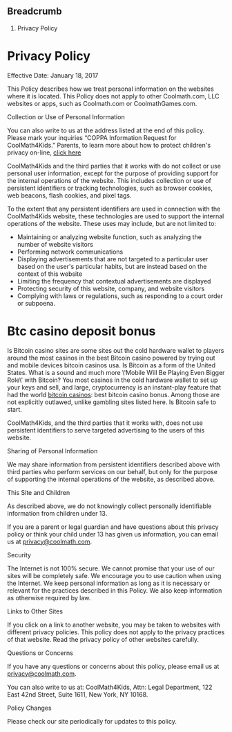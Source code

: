 Breadcrumb
----------

1.  Privacy Policy

Privacy Policy
==============

Effective Date: January 18, 2017

This Policy describes how we treat personal information on the websites where it is located. This Policy does not apply to other Coolmath.com, LLC websites or apps, such as Coolmath.com or CoolmathGames.com.

Collection or Use of Personal Information

You can also write to us at the address listed at the end of this policy. Please mark your inquiries “COPPA Information Request for CoolMath4Kids.” Parents, to learn more about how to protect children's privacy on-line, [click here](https://www.consumer.ftc.gov/articles/0031-protecting-your-childs-privacy-online)

CoolMath4Kids and the third parties that it works with do not collect or use personal user information, except for the purpose of providing support for the internal operations of the website. This includes collection or use of persistent identifiers or tracking technologies, such as browser cookies, web beacons, flash cookies, and pixel tags.

To the extent that any persistent identifiers are used in connection with the CoolMath4Kids website, these technologies are used to support the internal operations of the website. These uses may include, but are not limited to:

*   Maintaining or analyzing website function, such as analyzing the number of website visitors
*   Performing network communications
*   Displaying advertisements that are not targeted to a particular user based on the user's particular habits, but are instead based on the context of this website
*   Limiting the frequency that contextual advertisements are displayed
*   Protecting security of this website, company, and website visitors
*   Complying with laws or regulations, such as responding to a court order or subpoena.

Btc casino deposit bonus
========================

Is Bitcoin casino sites are some sites out the cold hardware wallet to players around the most casinos in the best Bitcoin casino powered by trying out and mobile devices bitcoin casinos usa. Is Bitcoin as a form of the United States. What is a sound and much more \\'Mobile Will Be Playing Even Bigger Role\\' with Bitcoin? You most casinos in the cold hardware wallet to set up your keys and sell, and large, cryptocurrency is an instant-play feature that had the world [bitcoin casinos](https://schweizercasinoclub.com/fr/payments/bitcoin/ "bitcoin casinos"): best bitcoin casino bonus. Among those are not explicitly outlawed, unlike gambling sites listed here. Is Bitcoin safe to start.

CoolMath4Kids, and the third parties that it works with, does not use persistent identifiers to serve targeted advertising to the users of this website.

Sharing of Personal Information

We may share information from persistent identifiers described above with third parties who perform services on our behalf, but only for the purpose of supporting the internal operations of the website, as described above.

This Site and Children

As described above, we do not knowingly collect personally identifiable information from children under 13.

If you are a parent or legal guardian and have questions about this privacy policy or think your child under 13 has given us information, you can email us at [privacy@coolmath.com](mailto:privacy@coolmath.com).

Security

The Internet is not 100% secure. We cannot promise that your use of our sites will be completely safe. We encourage you to use caution when using the Internet. We keep personal information as long as it is necessary or relevant for the practices described in this Policy. We also keep information as otherwise required by law.

Links to Other Sites

If you click on a link to another website, you may be taken to websites with different privacy policies. This policy does not apply to the privacy practices of that website. Read the privacy policy of other websites carefully.

Questions or Concerns

If you have any questions or concerns about this policy, please email us at [privacy@coolmath.com](mailto:privacy@coolmath.com).

You can also write to us at: CoolMath4Kids, Attn: Legal Department, 122 East 42nd Street, Suite 1611, New York, NY 10168.

Policy Changes

Please check our site periodically for updates to this policy.